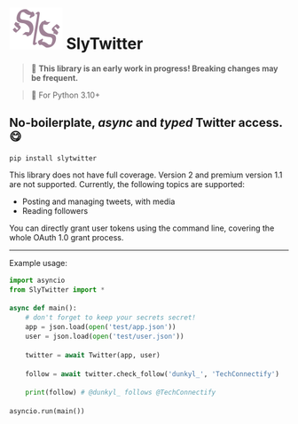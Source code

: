 # ![sly logo](https://raw.githubusercontent.com/dunkyl/SlyMeta/main/sly%20logo.svg) SlyTwitter

> 🚧 **This library is an early work in progress! Breaking changes may be frequent.**

> 🐍 For Python 3.10+

## No-boilerplate, _async_ and _typed_ Twitter access. 😋

```shell
pip install slytwitter
```

This library does not have full coverage.
Version 2 and premium version 1.1 are not supported.
Currently, the following topics are supported:

* Posting and managing tweets, with media
* Reading followers

You can directly grant user tokens using the command line, covering the whole OAuth 1.0 grant process.

---

Example usage:

```python
import asyncio
from SlyTwitter import *

async def main():
    # don't forget to keep your secrets secret!
    app = json.load(open('test/app.json'))
    user = json.load(open('test/user.json'))

    twitter = await Twitter(app, user)

    follow = await twitter.check_follow('dunkyl_', 'TechConnectify')

    print(follow) # @dunkyl_ follows @TechConnectify
    
asyncio.run(main())
```
